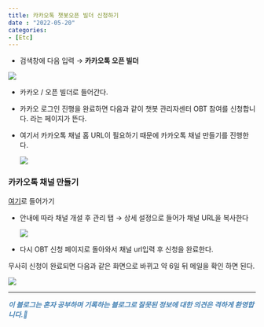 ```yaml
---
title: 카카오톡 챗봇오픈 빌더 신청하기
date : "2022-05-20"
categories:
- [Etc]
---
```


- 검색창에 다음 입력 → **카카오톡 오픈 빌더**

![](/images/kakao_chat/Untitled.png)

- 카카오 / 오픈 빌더로 들어간다.
- 카카오 로그인 진행을 완료하면 다음과 같이 챗봇 관리자센터 OBT 참여를 신청합니다. 라는 페이지가 뜬다.
- 여기서 카카오톡 채널 홈 URL이 필요하기 때문에 카카오톡 채널 만들기를 진행한다.
    
    ![](/images/kakao_chat/Untitled%201.png)
    

### 카카오톡 채널 만들기

[여기](https://center-pf.kakao.com/)로 들어가기

- 안내에 따라 채널 개설 후 관리 탭 → 상세 설정으로 들어가 채널 URL을 복사한다
    
    ![](/images/kakao_chat/Untitled%202.png)
    

- 다시 OBT 신청 페이지로 돌아와서 채널 url입력 후 신청을 완료한다.

무사히 신청이 완료되면 다음과 같은 화면으로 바뀌고 약 6일 뒤 메일을 확인 하면 된다.  

![](/images/kakao_chat/Untitled%203.png)

---

**_<span style="color:#4682B4;"> 이 블로그는 혼자 공부하며 기록하는 블로그로 잘못된 정보에 대한 의견은 격하게 환영합니다.🤩 </span>_**